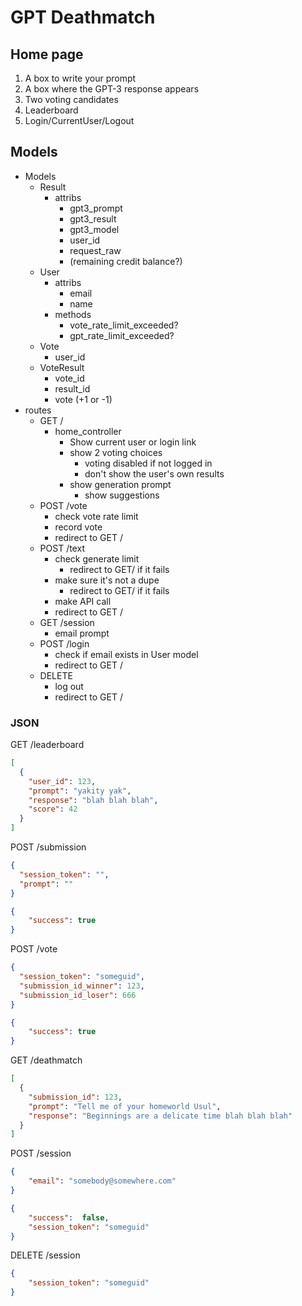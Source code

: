 # GPT Deathmatch 


## Home page

1. A box to write your prompt
2. A box where the GPT-3 response appears
3. Two voting candidates
4. Leaderboard
5. Login/CurrentUser/Logout


## Models

* Models
    * Result
        * attribs
            * gpt3_prompt
            * gpt3_result
            * gpt3_model
            * user_id
            * request_raw
            * (remaining credit balance?)
    * User
        * attribs
            * email
            * name
        * methods
            * vote_rate_limit_exceeded?
            * gpt_rate_limit_exceeded?
    * Vote
        * user_id
    * VoteResult
        * vote_id
        * result_id
        * vote (+1 or -1)
* routes
    * GET /
        * home_controller
            * Show current user or login link
            * show 2 voting choices
                * voting disabled if not logged in
                * don't show the user's own results
            * show generation prompt
                * show suggestions
    * POST /vote
        * check vote rate limit
        * record vote
        * redirect to GET /
    * POST /text
        * check generate limit
            * redirect to GET/ if it fails
        * make sure it's not a dupe
            * redirect to GET/ if it fails
        * make API call
        * redirect to GET /
    * GET /session
        * email prompt
    * POST /login
        * check if email exists in User model
        * redirect to GET /
    * DELETE
        * log out 
        * redirect to GET /


### JSON

GET /leaderboard

```json
[
  {
    "user_id": 123,
    "prompt": "yakity yak",
    "response": "blah blah blah",
    "score": 42
  }
]
```

POST /submission

```json
{
  "session_token": "",
  "prompt": ""
}
```

```json
{
    "success": true
}
```

POST /vote

```json
{
  "session_token": "someguid",
  "submission_id_winner": 123,
  "submission_id_loser": 666
}
```

```json
{
    "success": true
}
```

GET /deathmatch

```json
[
  {
    "submission_id": 123,
    "prompt": "Tell me of your homeworld Usul",
    "response": "Beginnings are a delicate time blah blah blah"
  }
]

```

POST /session

```json
{
    "email": "somebody@somewhere.com"
}
```

```json
{
    "success":  false,
    "session_token": "someguid"
}
```

DELETE /session

```json
{
    "session_token": "someguid"
}
```